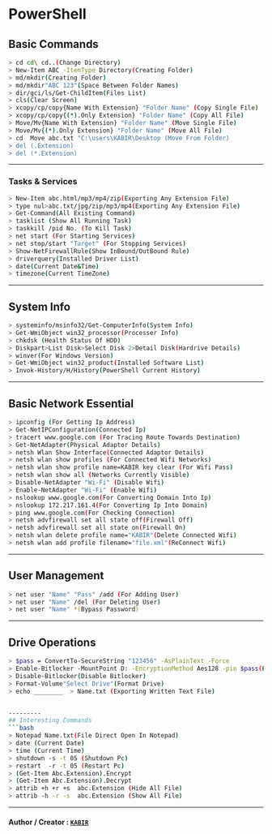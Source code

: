 # PowerShell

## Basic Commands 
```bash
> cd cd\ cd..(Change Directory)
> New-Item ABC -ItemType Directory(Creating Folder)
> md/mkdir(Creating Folder)
> md/mkdir"ABC 123"(Space Between Folder Names)
> dir/gci/ls/Get-ChildItem(Files List)
> cls(Clear Screen)
> xcopy/cp/copy{Name With Extension} "Folder Name" (Copy Single File)
> xcopy/cp/copy{(*).Only Extension} "Folder Name" (Copy All File)
> Move/Mv{Name With Extension} "Folder Name" (Move Single File)
> Move/Mv{(*).Only Extension} "Folder Name" (Move All File)
> cd  Move abc.txt "C:\users\KABIR\Desktop (Move From Folder)
> del (.Extension)
> del (*.Extension)
```

---------
### Tasks & Services
```bash
> New-Item abc.html/mp3/mp4/zip(Exporting Any Extension File)
> type nul>abc.txt/jpg/zip/mp3/mp4(Exporting Any Extension File)
> Get-Command(All Existing Command)
> tasklist (Show All Running Task)
> taskkill /pid No. (To Kill Task)
> net start (For Starting Services)
> net stop/start "Target" (For Stopping Services)
> Show-NetFirewallRule(Show InBound/OutBound Rule)
> driverquery(Installed Driver List)
> date(Current Date&Time)
> timezone(Current TimeZone)
```

---------
## System Info
```bash
> systeminfo/msinfo32/Get-ComputerInfo(System Info)
> Get-WmiObject win32_processor(Processer Info)
> chkdsk (Health Status Of HDD)
> Diskpart>List Disk>Select Disk 2>Detail Disk(Hardrive Details)
> winver(For Windows Version)
> Get-WmiObject win32_product(Installed Software List)
> Invok-History/H/History(PowerShell Current History)
```

---------
## Basic Network Essential
```bash
> ipconfig (For Getting Ip Address)
> Get-NetIPConfiguration(Connected Ip)
> tracert www.google.com (For Tracing Route Towards Destination)
> Get-NetAdapter(Physical Adaptor Details)
> netsh Wlan Show Interface(Connected Adaptor Details)
> netsh wlan show profiles (For Connected Wifi Networks)
> netsh wlan show profile name=KABIR key clear (For Wifi Pass)
> netsh wlan show all (Networks Currently Visible)
> Disable-NetAdapter "Wi-Fi" (Disable Wifi)
> Enable-NetAdapter "Wi-Fi" (Enable Wifi)
> nslookup www.google.com(For Converting Domain Into Ip)
> nslookup 172.217.161.4(For Converting Ip Into Domain)
> ping www.google.com(For Checking Connection)
> netsh advfirewall set all state off(Firewall Off)
> netsh advfirewall set all state on(Firewall On)
> netsh wlan delete profile name="KABIR"(Delete Connected Wifi)
> netsh wlan add profile filename="file.xml"(ReConnect Wifi)
```

---------
## User Management
```bash
> net user "Name" "Pass" /add (For Adding User)
> net user "Name" /del (For Deleting User)
> net user "Name" *(Bypass Password)
```

---------
## Drive Operations
```bash
> $pass = ConvertTo-SecureString "123456" -AsPlainText -Force
> Enable-Bitlocker -MountPoint D: -EncryptionMethod Aes128 -pin $pass(Enable Bitlocker)
> Disable-Bitlocker(Disable Bitlocker)
> Format-Volume"Select Drive"(Format Drive)
> echo ________  > Name.txt (Exporting Written Text File)


---------
## Interesting Commands
```bash
> Notepad Name.txt(File Direct Open In Notepad)
> date (Current Date)
> time (Current Time)
> shutdown -s -t 05 (Shutdown Pc)
> restart  -r -t 05 (Restart Pc)
> (Get-Item Abc.Extension).Encrypt
> (Get-Item Abc.Extension).Decrypt
> attrib +h +r +s  abc.Extension (Hide All File)
> attrib -h -r -s  abc.Extension (Show All File)
```
---------



#### Author / Creator : [`KABIR`](https://github.com/kabir0104k)
